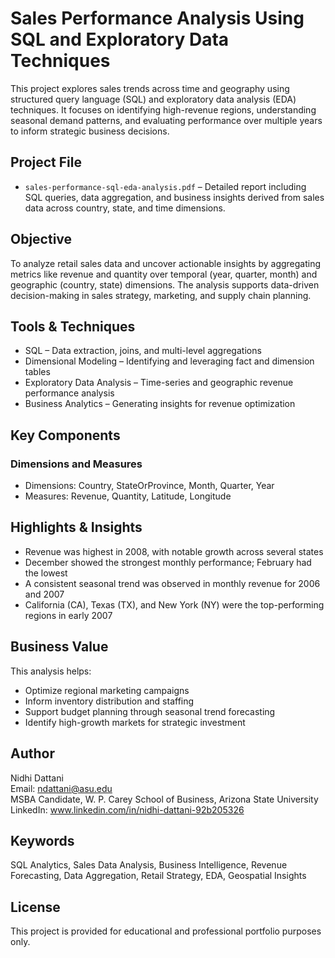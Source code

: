 # Sales Performance Analysis Using SQL and Exploratory Data Techniques

This project explores sales trends across time and geography using structured query language (SQL) and exploratory data analysis (EDA) techniques. It focuses on identifying high-revenue regions, understanding seasonal demand patterns, and evaluating performance over multiple years to inform strategic business decisions.

## Project File

- `sales-performance-sql-eda-analysis.pdf` – Detailed report including SQL queries, data aggregation, and business insights derived from sales data across country, state, and time dimensions.

## Objective

To analyze retail sales data and uncover actionable insights by aggregating metrics like revenue and quantity over temporal (year, quarter, month) and geographic (country, state) dimensions. The analysis supports data-driven decision-making in sales strategy, marketing, and supply chain planning.

## Tools & Techniques

- SQL – Data extraction, joins, and multi-level aggregations  
- Dimensional Modeling – Identifying and leveraging fact and dimension tables  
- Exploratory Data Analysis – Time-series and geographic revenue performance analysis  
- Business Analytics – Generating insights for revenue optimization

## Key Components

### Dimensions and Measures

- Dimensions: Country, StateOrProvince, Month, Quarter, Year  
- Measures: Revenue, Quantity, Latitude, Longitude

## Highlights & Insights

- Revenue was highest in 2008, with notable growth across several states  
- December showed the strongest monthly performance; February had the lowest  
- A consistent seasonal trend was observed in monthly revenue for 2006 and 2007  
- California (CA), Texas (TX), and New York (NY) were the top-performing regions in early 2007

## Business Value

This analysis helps:
- Optimize regional marketing campaigns  
- Inform inventory distribution and staffing  
- Support budget planning through seasonal trend forecasting  
- Identify high-growth markets for strategic investment

## Author

Nidhi Dattani  
Email: ndattani@asu.edu  
MSBA Candidate, W. P. Carey School of Business, Arizona State University  
LinkedIn: www.linkedin.com/in/nidhi-dattani-92b205326

## Keywords

SQL Analytics, Sales Data Analysis, Business Intelligence, Revenue Forecasting, Data Aggregation, Retail Strategy, EDA, Geospatial Insights

## License

This project is provided for educational and professional portfolio purposes only.
